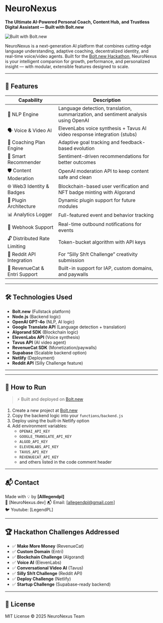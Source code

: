 # NeuroNexus

**The Ultimate AI-Powered Personal Coach, Content Hub, and Trustless Digital Assistant — Built with Bolt.new**

![Built with Bolt.new](https://bolt.new/badge.svg)

NeuroNexus is a next-generation AI platform that combines cutting-edge language understanding, adaptive coaching, decentralized identity, and real-time voice/video agents. Built for the [Bolt.new Hackathon](https://bolt.new), NeuroNexus is your intelligent companion for growth, performance, and personalized insight — with modular, extensible features designed to scale.

---

## 🚀 Features

| Capability                      | Description |
|----------------------------------|-------------|
| 🧬 NLP Engine                    | Language detection, translation, summarization, and sentiment analysis using OpenAI |
| 🗣️ Voice & Video AI             | ElevenLabs voice synthesis + Tavus AI video response integration (stubs) |
| 🎯 Coaching Plan Engine         | Adaptive goal tracking and feedback-based evolution |
| 🧠 Smart Recommender            | Sentiment-driven recommendations for better outcomes |
| 🛡️ Content Moderation          | OpenAI moderation API to keep content safe and clean |
| 🌐 Web3 Identity & Badges       | Blockchain-based user verification and NFT badge minting with Algorand |
| 🔌 Plugin Architecture          | Dynamic plugin support for future modules |
| 📊 Analytics Logger             | Full-featured event and behavior tracking |
| 🔁 Webhook Support              | Real-time outbound notifications for events |
| 🔓 Distributed Rate Limiting    | Token-bucket algorithm with API keys |
| 🧩 Reddit API Integration       | For “Silly Sh!t Challenge” creativity submission |
| 🔗 RevenueCat & Entri Support   | Built-in support for IAP, custom domains, and paywalls |

---

## 🛠️ Technologies Used

- **Bolt.new** (Fullstack platform)
- **Node.js** (Backend logic)
- **OpenAI GPT-4o** (NLP, AI logic)
- **Google Translate API** (Language detection + translation)
- **Algorand SDK** (Blockchain logic)
- **ElevenLabs API** (Voice synthesis)
- **Tavus API** (AI video agent)
- **RevenueCat SDK** (Monetization/paywalls)
- **Supabase** (Scalable backend option)
- **Netlify** (Deployment)
- **Reddit API** (Silly Challenge feature)


---


---

## 🧪 How to Run

> ⚡ Built and deployed on [Bolt.new](https://bolt.new)

1. Create a new project at [Bolt.new](https://bolt.new)
2. Copy the backend logic into your `functions/backend.js`
3. Deploy using the built-in Netlify option
4. Add environment variables:
   - `OPENAI_API_KEY`
   - `GOOGLE_TRANSLATE_API_KEY`
   - `ALGOD_API_KEY`
   - `ELEVENLABS_API_KEY`
   - `TAVUS_API_KEY`
   - `REVENUECAT_API_KEY`
   - and others listed in the code comment header

---

## 📬 Contact

Made with 💡 by **[Alllegendpl]**  
🧠 [NeuroNexus.dev]
📬 Email: [allegendpl@gmail.com]  
🐦 Youtube: [LegendPL]

---

## 🏆 Hackathon Challenges Addressed

- ✅ **Make More Money** (RevenueCat)
- ✅ **Custom Domain** (Entri)
- ✅ **Blockchain Challenge** (Algorand)
- ✅ **Voice AI** (ElevenLabs)
- ✅ **Conversational Video AI** (Tavus)
- ✅ **Silly Sh!t Challenge** (Reddit API)
- ✅ **Deploy Challenge** (Netlify)
- ✅ **Startup Challenge** (Supabase-ready backend)

---

## 📜 License

MIT License © 2025 NeuroNexus Team
